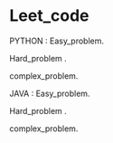 # Leet_code
PYTHON :
  Easy_problem.
 
  Hard_problem .
  
  complex_problem.

  

JAVA :
 Easy_problem.
  
  Hard_problem .
  
  complex_problem.


